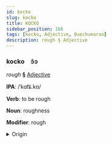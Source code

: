 ```yaml
---
id: kocko
slug: kocko
title: KOCKO
sidebar_position: 166
tags: [kocko, Adjective, Quechumaran]
description: rough § Adjective
---
```


### kocko&emsp;<span kind="abugida">ɔ̄ɔ</span>

*rough* **§** [Adjective](../../tags/Adjective)

**IPA**: /ˈkɑt͡ɕ.kɑ/

**Verb**: to be rough

**Noun**: roughness

**Modifier**: rough

<details>
    <summary>Origin</summary>
    Quechua qhachqa <br/>
    <em>Quechumaran Language Family</em>
</details>